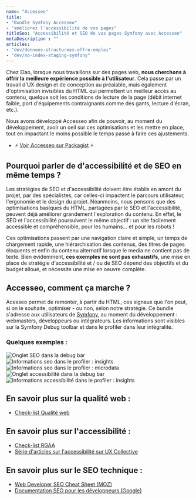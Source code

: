 ```yaml
---
name: "Accesseo"
title:
- "Bundle Symfony Accesseo"
- "améliorez l'accessibilité de vos pages"
titleSeo: "Accessibilité et SEO de vos pages Symfony avec Accesseo"
metaDescription : ""
articles:
- "dev/donnees-structurees-offre-emploi"
- "dev/no-index-staging-symfony"
---
```

Chez Elao, lorsque nous travaillons sur des pages web, **nous cherchons à offrir la meilleure expérience possible à l'utilisateur**. Cela passe par un travail d'UX design et de conception au préalable, mais également d'optimisation invisibles du HTML qui permettent un meilleur accès au contenu, quelque soit les conditions de lecture de la page (débit internet faible, port d'équipements contraignants comme des gants, lecture d'écran, etc.). 

Nous avons développé Accesseo afin de pouvoir, au moment du développement, avoir un oeil sur ces optimisations et les mettre en place, tout en impactant le moins possible le temps passé à faire ces ajustements. 
- ⚡️ [Voir Accesseo sur Packagist](https://packagist.org/packages/elao/accesseo) ⚡️

## Pourquoi parler de d'accessibilité et de SEO en même temps ?
Les stratégies de SEO et d'accessibilité doivent être établis en amont du projet, par des spécialistes, car celles-ci impactent le parcours utilisateur, l'ergonomie et le design du projet. Néanmoins, nous pensons que des optimisations basiques du HTML, partagées par le SEO et l'accessibilité, peuvent déjà améliorer grandement l'exploration du contenu. En effet, le SEO et l'accessibilité poursuivent le même objectif : un site facilement accessible et compréhensible, pour les humains… et pour les robots !

Ces optimisations passent par une navigation claire et simple, un temps de chargement rapide, une hiérarchisation des contenus, des titres de pages éloquents et enfin du contenu alternatif lorsque le media ne contient pas de texte. Bien évidemment, **ces exemples ne sont pas exhaustifs**, une mise en place de stratégie d'accessibilité et / ou de SEO dépend des objectifs et du budget alloué, et nécessite une mise en oeuvre complète. 

## Accesseo, comment ça marche ?
Acesseo permet de remonter, à partir du HTML, ces signaux que l'on peut, si on le souhaite, optimiser - ou non, selon notre stratégie. Ce bundle s'adresse aux utilisateurs de [Symfony](/glossaire/symfony), au moment du développement : webmasters, développeurs ou intégrateurs. Les informations sont visibles sur la Symfony Debug toolbar et dans le profiler dans leur intégralité.

### Quelques exemples :

![Onglet SEO dans la debug bar](/images/accesseo/accesseo-seo.png)
![Informations seo dans le profiler : insights](/images/accesseo/accesseo-seo-insights.png)
![Informations seo dans le profiler : microdata](/images/accesseo/accesseo-seo-microdata.png)
![Onglet accessibilité dans la debug bar](/images/accesseo/accesseo-accessbility-profiler.png)
![Informations accessibilité dans le profiler : insights](/images/accesseo/accesseo-seo.png)



## En savoir plus sur la qualité web : 

- [Check-list Qualité web](https://checklists.opquast.com/fr/assurance-qualite-web/)

## En savoir plus sur l'accessibilité : 

- [Check-list RGAA](https://www.numerique.gouv.fr/publications/rgaa-accessibilite/methode-rgaa/criteres/#contenu)
- [Série d'articles sur l'accessibilité sur UX Collective](https://uxdesign.cc/tagged/accessibility)

## En savoir plus sur le SEO technique :

- [Web Developer SEO Cheat Sheet (MOZ)](https://moz.com/learn/seo/seo-cheat-sheet)
- [Documentation SEO pour les développeurs (Google)](https://developers.google.com/search/docs/advanced/guidelines/get-started-developers)


